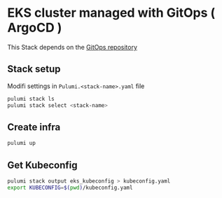 # EKS cluster managed with GitOps ( ArgoCD )

This Stack depends on the [GitOps repository](https://github.com/luismiguelsaez/gitops-argocd-self-managed)

## Stack setup

Modifi settings in `Pulumi.<stack-name>.yaml` file

```bash
pulumi stack ls
pulumi stack select <stack-name>
```

## Create infra

```bash
pulumi up
```

## Get Kubeconfig

```bash
pulumi stack output eks_kubeconfig > kubeconfig.yaml
export KUBECONFIG=$(pwd)/kubeconfig.yaml
```
